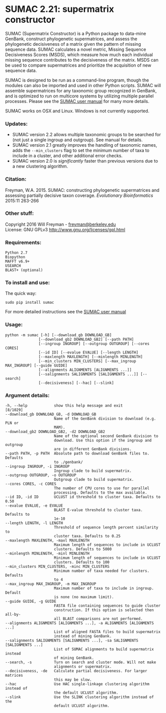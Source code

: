 
# SUMAC 2.21: supermatrix constructor 


SUMAC (Supermatrix Constructor) is a Python package to data-mine GenBank, construct phylogenetic supermatrices, 
and assess the phylogenetic decisiveness of a matrix given the pattern of missing sequence data. 
SUMAC calculates a novel metric, Missing Sequence Decisiveness Scores (MSDS), which measure how much each 
individual missing sequence contributes to the decisiveness of the matrix. 
MSDS can be used to compare supermatrices and prioritize the acquisition of new sequence data.

SUMAC is designed to be run as a command-line program, though the modules can also be imported and used in other Python scripts. 
SUMAC will assemble supermatrices for any taxonomic group recognized in GenBank, and is optimized to run on multicore systems by utilizing multiple parallel processes.
Please see the [SUMAC user manual](https://rawgit.com/wf8/sumac/master/manual/SUMAC_Manual.pdf) for many more details.

SUMAC works on OSX and Linux. Windows is not currently supported.

### Updates:

- SUMAC version 2.2 allows multiple taxonomic groups to be searched for (not just a single ingroup and outgroup). See manual for details.
- SUMAC version 2.1 greatly improves the handling of taxonomic names, adds the `--min_clusters` flag to set the minimum number of taxa to include in a cluster, 
and other additional error checks.
- SUMAC version 2.0 is *significantly* faster than previous versions due to a new clustering algorithm.  

### Citation:

Freyman, W.A. 2015. SUMAC: constructing phylogenetic supermatrices and assessing
partially decisive taxon coverage. *Evolutionary Bioinformatics* 2015:11 263-266

### Other stuff:

Copyright 2016 Will Freyman - freyman@berkeley.edu  
License: GNU GPLv3 http://www.gnu.org/licenses/gpl.html

### Requirements:

    Python 2.7
    Biopython
    MAFFT v6.9+
    USEARCH
    BLAST+ (optional)

### To install and use: 

The quick way:

    sudo pip install sumac

For more detailed instructions see the [SUMAC user manual](https://rawgit.com/wf8/sumac/master/manual/SUMAC_Manual.pdf)

### Usage:

    python -m sumac [-h] [--download_gb DOWNLOAD_GB]
                   [--download_gb2 DOWNLOAD_GB2] [--path PATH]
                   [--ingroup INGROUP] [--outgroup OUTGROUP] [--cores CORES]
                   [--id ID] [--evalue EVALUE] [--length LENGTH]
                   [--maxlength MAXLENGTH] [--minlength MINLENGTH]
                   [--min_clusters MIN_CLUSTERS] [--max_ingroup MAX_INGROUP] [--guide GUIDE]
                   [--alignments ALIGNMENTS [ALIGNMENTS ...]]
                   [--salignments SALIGNMENTS [SALIGNMENTS ...]] [--search]
                   [--decisiveness] [--hac] [--slink]

### Argument details:

    -h, --help            show this help message and exit                                                                                                                      [8/1029]
    --download_gb DOWNLOAD_GB, -d DOWNLOAD_GB
                          Name of the GenBank division to download (e.g. PLN or
                          MAM).
    --download_gb2 DOWNLOAD_GB2, -d2 DOWNLOAD_GB2
                          Name of the optional second GenBank division to
                          download. Use this option if the ingroup and outgroup
                          are in different GenBank divisions.
    --path PATH, -p PATH  Absolute path to download GenBank files to. Defaults
                          to ./genbank/
    --ingroup INGROUP, -i INGROUP
                          Ingroup clade to build supermatrix.
    --outgroup OUTGROUP, -o OUTGROUP
                          Outgroup clade to build supermatrix.
    --cores CORES, -c CORES
                          The number of CPU cores to use for parallel
                          processing. Defaults to the max available.
    --id ID, -id ID       UCLUST id threshold to cluster taxa. Defaults to 0.50
    --evalue EVALUE, -e EVALUE
                          BLAST E-value threshold to cluster taxa. Defaults to
                          1e-10
    --length LENGTH, -l LENGTH
                          Threshold of sequence length percent similarity to
                          cluster taxa. Defaults to 0.25
    --maxlength MAXLENGTH, -maxl MAXLENGTH
                          Maximum length of sequences to include in UCLUST
                          clusters. Defaults to 5000
    --minlength MINLENGTH, -minl MINLENGTH
                          Minimum length of sequences to include in UCLUST
                          clusters. Defaults to 100
    --min_clusters MIN_CLUSTERS, -minc MIN_CLUSTERS
                          Minimum number of taxa needed for clusters. Defaults
                          to 4
    --max_ingroup MAX_INGROUP, -m MAX_INGROUP
                          Maximum number of taxa to include in ingroup. Default
                          is none (no maximum limit).
    --guide GUIDE, -g GUIDE
                          FASTA file containing sequences to guide cluster
                          construction. If this option is selected then all-by-
                          all BLAST comparisons are not performed.
    --alignments ALIGNMENTS [ALIGNMENTS ...], -a ALIGNMENTS [ALIGNMENTS ...]
                          List of aligned FASTA files to build supermatrix
                          instead of mining GenBank.
    --salignments SALIGNMENTS [SALIGNMENTS ...], -sa SALIGNMENTS [SALIGNMENTS ...]
                          List of SUMAC alignments to build supermatrix instead
                          of mining GenBank.
    --search, -s          Turn on search and cluster mode. Will not make
                          alignments or supermatrix.
    --decisiveness, -de   Calculate partial decisiveness. For larger matrices
                          this may be slow.
    --hac                 Use HAC single-linkage clustering algorithm instead of
                          the default UCLUST algorithm.
    --slink               Use the SLINK clustering algorithm instead of the
                          default UCLUST algorithm.
                          
